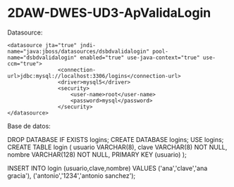 # 2DAW-DWES-UD3-ApValidaLogin


Datasource:

	<datasource jta="true" jndi-name="java:jboss/datasources/dsbdvalidalogin" pool-name="dsbdvalidalogin" enabled="true" use-java-context="true" use-ccm="true">
                    <connection-url>jdbc:mysql://localhost:3306/logins</connection-url>
                    <driver>mysql5</driver>
                    <security>
                        <user-name>root</user-name>
                        <password>mysql</password>
                    </security>
	</datasource>

Base de datos:

DROP DATABASE IF EXISTS logins;
 CREATE DATABASE logins;
 USE logins;
CREATE TABLE login (
usuario VARCHAR(8),
clave VARCHAR(8) NOT NULL,
nombre VARCHAR(128) NOT NULL,
PRIMARY KEY (usuario)
);
 
 
INSERT INTO login (usuario,clave,nombre) VALUES
 ('ana','clave','ana gracia'),
 ('antonio','1234','antonio sanchez');